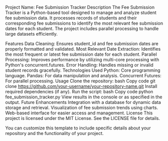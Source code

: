 Project Name: Fee Submission Tracker
Description
The Fee Submission Tracker is a Python-based tool designed to manage and analyze student fee submission data. It processes records of students and their corresponding fee submissions to identify the most relevant fee submission dates for each student. The project includes parallel processing to handle large datasets efficiently.

Features
Data Cleaning: Ensures student_id and fee submission dates are properly formatted and validated.
Most Relevant Date Extraction: Identifies the most frequent or latest fee submission date for each student.
Parallel Processing: Improves performance by utilizing multi-core processing with Python's concurrent.futures.
Error Handling: Handles missing or invalid student records gracefully.
Technologies Used
Python: Core programming language.
Pandas: For data manipulation and analysis.
Concurrent Futures: For parallel processing.
Usage
Clone the repository:
bash
Copy code
git clone https://github.com/your-username/your-repository-name.git
Install required dependencies (if any).
Run the script:
bash
Copy code
python fee_submission_tracker.py
View results in the console or as specified in the output.
Future Enhancements
Integration with a database for dynamic data storage and retrieval.
Visualization of fee submission trends using charts.
Web-based interface for easier access and management.
License
This project is licensed under the MIT License. See the LICENSE file for details.

You can customize this template to include specific details about your repository and the functionality of your project.
